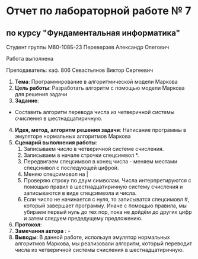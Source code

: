 # Отчет по лабораторной работе № 7
## по курсу "Фундаментальная информатика"

Студент группы М80-108Б-23 Переверзев Александр Олегович

Работа выполнена 

Преподаватель: каф. 806 Севастьянов Виктор Сергеевич

1. **Тема**: Программирование в алгоритмической модели Маркова
2. **Цель работы**: Разработать алгоритм с помощью модели Маркова для решения задачи
3. **Задание**:
- Составить алгоритм перевода числа из четверичной системы счисления в шестнадцатиричную.
4. **Идея, метод, алгоритм решения задачи**: Написание программы в эмуляторе нормальных алгоритмов Маркова
5. **Сценарий выполнения работы**:
   1. Записываем число в четверичной системе счисления.
   2. Записываем в начале строчки спецсимвол *.
   3. Передвигаем спецсимвол в конец числа - меняем местами спецсимвол с последующей цифрой.
   4. Меняю спецсимовол на |
   5. Проверяю строку по двум символам. Числа интерпретируются с помощью правил в шестнадцатиричную систему    счисления и записываются в виде спецсимвола и числа.
   6. Если число не начинается с нуля, то записыватся спецсимовл #, который завершает программу. Иначе с помощью правила, мы убираем первый нуль до тех пор, пока не дойдём до других цифр и затем следуем предедущему предложению.
6. **Протокол**: 
7. **Замечания автора** : -
8. **Выводы**: В данной работе, используя эмулятор нормальных алгоритмов Маркова, мы реализовали алгоритм, который переводит числа из четверичной системы счисления в шестнадцатиричную. 